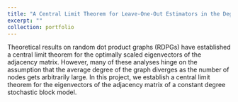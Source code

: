 ```yaml
---
title: "A Central Limit Theorem for Leave-One-Out Estimators in the Degree Balanced Stochastic Block Model"
excerpt: ""
collection: portfolio
---
```


Theoretical results on random dot product graphs (RDPGs) have established a central limit theorem for the optimally scaled eigenvectors of the adjacency matrix. However, many of these analyses hinge on the assumption that the average degree of the graph diverges as the number of nodes gets arbitrarily large. In this project, we establish a central limit theorem for the eigenvectors of the adjacency matrix of a constant degree stochastic block model.
